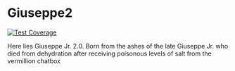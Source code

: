 # Giuseppe2

[![Test Coverage](https://api.codeclimate.com/v1/badges/c724aa1122ce36985dbf/test_coverage)](https://codeclimate.com/github/memoryaccess/Giuseppe2/test_coverage)

Here lies Giuseppe Jr. 2.0.
Born from the ashes of the late Giuseppe Jr. who died from dehydration after receiving poisonous levels of salt from the vermillion chatbox
